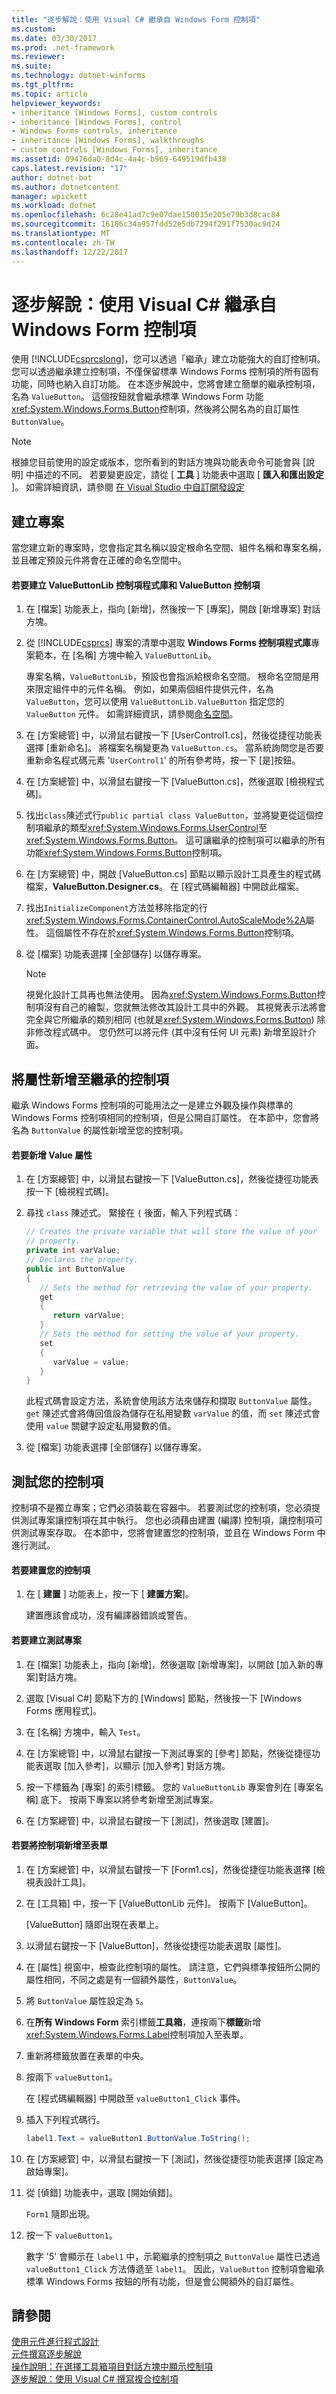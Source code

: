 ```yaml
---
title: "逐步解說：使用 Visual C# 繼承自 Windows Form 控制項"
ms.custom: 
ms.date: 03/30/2017
ms.prod: .net-framework
ms.reviewer: 
ms.suite: 
ms.technology: dotnet-winforms
ms.tgt_pltfrm: 
ms.topic: article
helpviewer_keywords:
- inheritance [Windows Forms], custom controls
- inheritance [Windows Forms], control
- Windows Forms controls, inheritance
- inheritance [Windows Forms], walkthroughs
- custom controls [Windows Forms], inheritance
ms.assetid: 09476da0-8d4c-4a4c-b969-649519dfb438
caps.latest.revision: "17"
author: dotnet-bot
ms.author: dotnetcontent
manager: wpickett
ms.workload: dotnet
ms.openlocfilehash: 6c28e41ad7c9e07dae150035e205e79b3d8cac84
ms.sourcegitcommit: 16186c34a957fdd52e5db7294f291f7530ac9d24
ms.translationtype: MT
ms.contentlocale: zh-TW
ms.lasthandoff: 12/22/2017
---
```

# <a name="walkthrough-inheriting-from-a-windows-forms-control-with-visual-c"></a>逐步解說：使用 Visual C# 繼承自 Windows Form 控制項 #
使用 [!INCLUDE[csprcslong](../../../../includes/csprcslong-md.md)]，您可以透過「繼承」建立功能強大的自訂控制項。 您可以透過繼承建立控制項，不僅保留標準 Windows Forms 控制項的所有固有功能，同時也納入自訂功能。 在本逐步解說中，您將會建立簡單的繼承控制項，名為 `ValueButton`。 這個按鈕就會繼承標準 Windows Form 功能<xref:System.Windows.Forms.Button>控制項，然後將公開名為的自訂屬性`ButtonValue`。  
  
> [!NOTE]
>  根據您目前使用的設定或版本，您所看到的對話方塊與功能表命令可能會與 [說明] 中描述的不同。 若要變更設定，請從 [ **工具** ] 功能表中選取 [ **匯入和匯出設定** ]。 如需詳細資訊，請參閱 [在 Visual Studio 中自訂開發設定](http://msdn.microsoft.com/en-us/22c4debb-4e31-47a8-8f19-16f328d7dcd3)  
  
## <a name="creating-the-project"></a>建立專案  
 當您建立新的專案時，您會指定其名稱以設定根命名空間、組件名稱和專案名稱，並且確定預設元件將會在正確的命名空間中。  
  
#### <a name="to-create-the-valuebuttonlib-control-library-and-the-valuebutton-control"></a>若要建立 ValueButtonLib 控制項程式庫和 ValueButton 控制項  
  
1.  在 [檔案] 功能表上，指向 [新增]，然後按一下 [專案]，開啟 [新增專案] 對話方塊。  
  
2.  從 [!INCLUDE[csprcs](../../../../includes/csprcs-md.md)] 專案的清單中選取 **Windows Forms 控制項程式庫**專案範本，在 [名稱] 方塊中輸入 `ValueButtonLib`。  
  
     專案名稱，`ValueButtonLib`，預設也會指派給根命名空間。 根命名空間是用來限定組件中的元件名稱。 例如，如果兩個組件提供元件，名為 `ValueButton`，您可以使用 `ValueButtonLib.ValueButton` 指定您的 `ValueButton` 元件。 如需詳細資訊，請參閱[命名空間](../../../csharp/programming-guide/namespaces/index.md)。  
  
3.  在 [方案總管] 中，以滑鼠右鍵按一下 [UserControl1.cs]，然後從捷徑功能表選擇 [重新命名]。 將檔案名稱變更為 `ValueButton.cs`。 當系統詢問您是否要重新命名程式碼元素 '`UserControl1`' 的所有參考時，按一下 [是]按鈕。  
  
4.  在 [方案總管] 中，以滑鼠右鍵按一下 [ValueButton.cs]，然後選取 [檢視程式碼]。  
  
5.  找出`class`陳述式行`public partial class ValueButton`，並將變更從這個控制項繼承的類型<xref:System.Windows.Forms.UserControl>至<xref:System.Windows.Forms.Button>。 這可讓繼承的控制項可以繼承的所有功能<xref:System.Windows.Forms.Button>控制項。  
  
6.  在 [方案總管] 中，開啟 [ValueButton.cs] 節點以顯示設計工具產生的程式碼檔案，**ValueButton.Designer.cs**。 在 [程式碼編輯器] 中開啟此檔案。  
  
7.  找出`InitializeComponent`方法並移除指定的行<xref:System.Windows.Forms.ContainerControl.AutoScaleMode%2A>屬性。 這個屬性不存在於<xref:System.Windows.Forms.Button>控制項。  
  
8.  從 [檔案] 功能表選擇 [全部儲存] 以儲存專案。  
  
    > [!NOTE]
    >  視覺化設計工具再也無法使用。 因為<xref:System.Windows.Forms.Button>控制項沒有自己的繪製，您就無法修改其設計工具中的外觀。 其視覺表示法將會完全與它所繼承的類別相同 (也就是<xref:System.Windows.Forms.Button>) 除非修改程式碼中。 您仍然可以將元件 (其中沒有任何 UI 元素) 新增至設計介面。  
  
## <a name="adding-a-property-to-your-inherited-control"></a>將屬性新增至繼承的控制項  
 繼承 Windows Forms 控制項的可能用法之一是建立外觀及操作與標準的 Windows Forms 控制項相同的控制項，但是公開自訂屬性。 在本節中，您會將名為 `ButtonValue` 的屬性新增至您的控制項。  
  
#### <a name="to-add-the-value-property"></a>若要新增 Value 屬性  
  
1.  在 [方案總管] 中，以滑鼠右鍵按一下 [ValueButton.cs]，然後從捷徑功能表按一下 [檢視程式碼]。  
  
2.  尋找 `class` 陳述式。 緊接在 `{` 後面，輸入下列程式碼：  
  
    ```csharp  
    // Creates the private variable that will store the value of your   
    // property.  
    private int varValue;  
    // Declares the property.  
    public int ButtonValue  
    {  
       // Sets the method for retrieving the value of your property.  
       get  
       {  
          return varValue;  
       }  
       // Sets the method for setting the value of your property.  
       set  
       {  
          varValue = value;  
       }  
    }  
    ```  
  
     此程式碼會設定方法，系統會使用該方法來儲存和擷取 `ButtonValue` 屬性。 `get` 陳述式會將傳回值設為儲存在私用變數 `varValue` 的值，而 `set` 陳述式會使用 `value` 關鍵字設定私用變數的值。  
  
3.  從 [檔案] 功能表選擇 [全部儲存] 以儲存專案。  
  
## <a name="testing-your-control"></a>測試您的控制項  
 控制項不是獨立專案；它們必須裝載在容器中。 若要測試您的控制項，您必須提供測試專案讓控制項在其中執行。 您也必須藉由建置 (編譯) 控制項，讓控制項可供測試專案存取。 在本節中，您將會建置您的控制項，並且在 Windows Form 中進行測試。  
  
#### <a name="to-build-your-control"></a>若要建置您的控制項  
  
1.  在 [ **建置** ] 功能表上，按一下 [ **建置方案**]。  
  
     建置應該會成功，沒有編譯器錯誤或警告。  
  
#### <a name="to-create-a-test-project"></a>若要建立測試專案  
  
1.  在 [檔案] 功能表上，指向 [新增]，然後選取 [新增專案]，以開啟 [加入新的專案]對話方塊。  
  
2.  選取 [Visual C#] 節點下方的 [Windows] 節點，然後按一下 [Windows Forms 應用程式]。  
  
3.  在 [名稱] 方塊中，輸入 `Test`。  
  
4.  在 [方案總管] 中，以滑鼠右鍵按一下測試專案的 [參考] 節點，然後從捷徑功能表選取 [加入參考]，以顯示 [加入參考] 對話方塊。  
  
5.  按一下標籤為 [專案] 的索引標籤。 您的 `ValueButtonLib` 專案會列在 [專案名稱] 底下。 按兩下專案以將參考新增至測試專案。  
  
6.  在 [方案總管] 中，以滑鼠右鍵按一下 [測試]，然後選取 [建置]。  
  
#### <a name="to-add-your-control-to-the-form"></a>若要將控制項新增至表單  
  
1.  在 [方案總管] 中，以滑鼠右鍵按一下 [Form1.cs]，然後從捷徑功能表選擇 [檢視表設計工具]。  
  
2.  在 [工具箱] 中，按一下 [ValueButtonLib 元件]。 按兩下 [ValueButton]。  
  
     [ValueButton] 隨即出現在表單上。  
  
3.  以滑鼠右鍵按一下 [ValueButton]，然後從捷徑功能表選取 [屬性]。  
  
4.  在 [屬性] 視窗中，檢查此控制項的屬性。 請注意，它們與標準按鈕所公開的屬性相同，不同之處是有一個額外屬性，`ButtonValue`。  
  
5.  將 `ButtonValue` 屬性設定為 `5`。  
  
6.  在**所有 Windows Form**  索引標籤**工具箱**，連按兩下**標籤**新增<xref:System.Windows.Forms.Label>控制項加入至表單。  
  
7.  重新將標籤放置在表單的中央。  
  
8.  按兩下 `valueButton1`。  
  
     在 [程式碼編輯器] 中開啟至 `valueButton1_Click` 事件。  
  
9. 插入下列程式碼行。  
  
    ```csharp  
    label1.Text = valueButton1.ButtonValue.ToString();  
    ```  
  
10. 在 [方案總管] 中，以滑鼠右鍵按一下 [測試]，然後從捷徑功能表選擇 [設定為啟始專案]。  
  
11. 從 [偵錯] 功能表中，選取 [開始偵錯]。  
  
     `Form1` 隨即出現。  
  
12. 按一下 `valueButton1`。  
  
     數字 '5' 會顯示在 `label1` 中，示範繼承的控制項之 `ButtonValue` 屬性已透過 `valueButton1_Click` 方法傳遞至 `label1`。 因此，`ValueButton` 控制項會繼承標準 Windows Forms 按鈕的所有功能，但是會公開額外的自訂屬性。  
  
## <a name="see-also"></a>請參閱  
 [使用元件進行程式設計](http://msdn.microsoft.com/library/d4d4fcb4-e0b8-46b3-b679-7ee0026eb9e3)  
 [元件撰寫逐步解說](http://msdn.microsoft.com/library/c414cca9-2489-4208-8b38-954586d91c13)  
 [操作說明：在選擇工具箱項目對話方塊中顯示控制項](../../../../docs/framework/winforms/controls/how-to-display-a-control-in-the-choose-toolbox-items-dialog-box.md)  
 [逐步解說：使用 Visual C# 撰寫複合控制項](../../../../docs/framework/winforms/controls/walkthrough-authoring-a-composite-control-with-visual-csharp.md)
